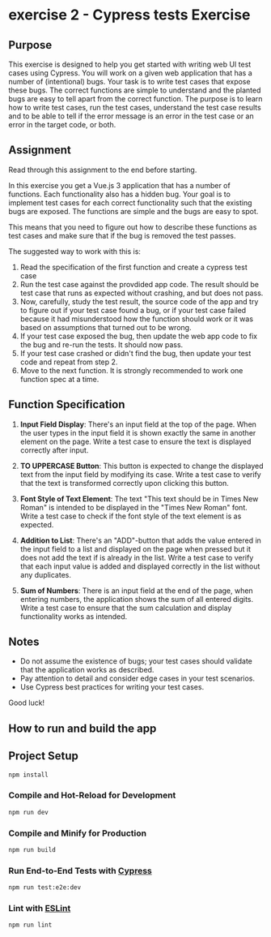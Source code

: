 # exercise 2 - Cypress tests Exercise

## Purpose

This exercise is designed to help you get started with writing web UI test cases using Cypress. You will work on a given web application that has a number of (intentional) bugs. Your task is to write test cases that expose these bugs. The correct functions are simple to understand and the planted bugs are easy to tell apart from the correct function. The purpose is to learn how to write test cases, run the test cases, understand the test case results and to be able to tell if the error message is an error in the test case or an error in the target code, or both.

## Assignment

Read through this assignment to the end before starting.

In this exercise you get a Vue.js 3 application that has a number of functions. Each functionality also has a hidden bug. Your goal is to implement test cases for each correct functionality such that the existing bugs are exposed. The functions are simple and the bugs are easy to spot.

This means that you need to figure out how to describe these functions as test cases and make sure that if the bug is removed the test passes.

The suggested way to work with this is:

1) Read the specification of the first function and create a cypress test case
2) Run the test case against the provdided app code.
   The result should be test case that runs as expected without crashing, and but does not pass.
3) Now, carefully, study the test result, the source code of the app and try to figure out if your test case found a bug, or if your test case failed because it had misunderstood how the function should work or it was based on assumptions that turned out to be wrong.
4) If your test case exposed the bug,
   then update the web app code to fix the bug and re-run the tests. It should now pass.
4) If your test case crashed or didn't find the bug, then update your test code and repeat from step 2.
5) Move to the next function. It is strongly recommended to work one function spec at a time.

## Function Specification

1. **Input Field Display**: There's an input field at the top of the page. When the user types in the input field it is shown exactly the same in another element on the page. Write a test case to ensure the text is displayed correctly after input.

2. **TO UPPERCASE Button**: This button is expected to change the displayed text from the input field by modifying its case. Write a test case to verify that the text is transformed correctly upon clicking this button.

3. **Font Style of Text Element**: The text "This text should be in Times New Roman" is intended to be displayed in the "Times New Roman" font. Write a test case to check if the font style of the text element is as expected.

4. **Addition to List**: There's an "ADD"-button that adds the value entered in the input field to a list and displayed on the page when pressed but it does not add the text if is already in the list. Write a test case to verify that each input value is added and displayed correctly in the list without any duplicates.

5. **Sum of Numbers**: There is an input field at the end of the page, when entering numbers, the application shows the sum of all entered digits. Write a test case to ensure that the sum calculation and display functionality works as intended.

## Notes

- Do not assume the existence of bugs; your test cases should validate that the application works as described.
- Pay attention to detail and consider edge cases in your test scenarios.
- Use Cypress best practices for writing your test cases.

Good luck!


## How to run and build the app


## Project Setup

```sh
npm install
```

### Compile and Hot-Reload for Development

```sh
npm run dev
```

### Compile and Minify for Production

```sh
npm run build
```

### Run End-to-End Tests with [Cypress](https://www.cypress.io/)

```sh
npm run test:e2e:dev
```

### Lint with [ESLint](https://eslint.org/)

```sh
npm run lint
```
